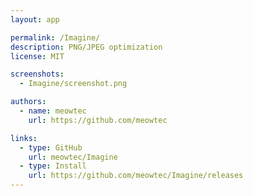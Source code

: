```yaml
---
layout: app

permalink: /Imagine/
description: PNG/JPEG optimization
license: MIT

screenshots:
  - Imagine/screenshot.png

authors:
  - name: meowtec
    url: https://github.com/meowtec

links:
  - type: GitHub
    url: meowtec/Imagine
  - type: Install
    url: https://github.com/meowtec/Imagine/releases
---
```

